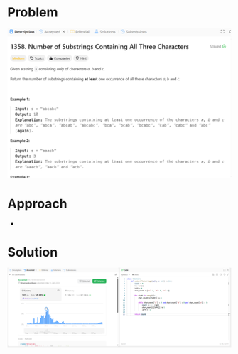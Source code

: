 # Problem
![Problem Description](https://github.com/praiseorji4/leetcode-daily/blob/main/solutions/2025-03/day11/images/problem.png?raw=true)

# Approach
- 

# Solution
![Submission Results](https://github.com/praiseorji4/leetcode-daily/blob/main/solutions/2025-03/day11/images/submission.png?raw=true)
